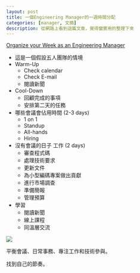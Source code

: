 ```yaml
---
layout: post
title: 一個Engineering Manager的一週時間分配
categories: [manager, 文摘]
description: 從網路上看到這篇文章，覺得蠻實用的整理下來
---
```


[Organize your Week as an Engineering Manager](https://hybridhacker.email/p/your-week-as-an-engineering-manager?r=2bjtip)

- 這是一個假設五人團隊的情境
- Warm-Up
    - Check calendar
    - Check E-mail
    - 閱讀新聞
- Cool-Down
    - 回顧完成的事項
    - 安排第二天的任務
- 哪些會議會佔用時間 (2-3 days)
    - 1 on 1
    - Standup
    - All-hands
    - Hiring
- 沒有會議的日子 工作 (2 days)
    - 審查程式碼
    - 處理技術要求
    - 更新文件
    - 為小型編碼專案做出貢獻
    - 進行市場調查
    - 準備簡報
    - 管理預算
- 學習
    - 閱讀新聞
    - 線上課程
    - 同溫層交流

![](https://substackcdn.com/image/fetch/f_auto,q_auto:good,fl_progressive:steep/https%3A%2F%2Fsubstack-post-media.s3.amazonaws.com%2Fpublic%2Fimages%2Fd6b71dc7-abb1-4068-8cbc-d7d3e2f27693_3000x1688.png)

平衡會議、日常事務、專注工作和技術參與。

找到自己的節奏。
